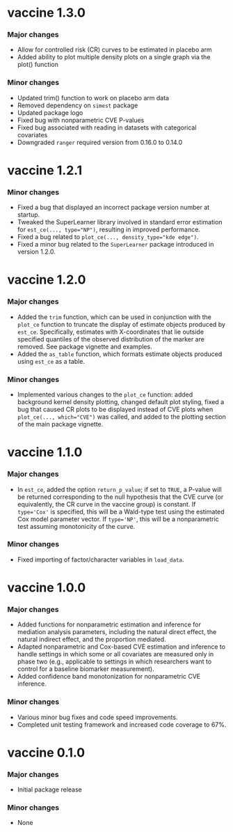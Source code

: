 # vaccine 1.3.0

### Major changes

- Allow for controlled risk (CR) curves to be estimated in placebo arm
- Added ability to plot multiple density plots on a single graph via the plot() function

### Minor changes

- Updated trim() function to work on placebo arm data
- Removed dependency on `simest` package
- Updated package logo
- Fixed bug with nonparametric CVE P-values
- Fixed bug associated with reading in datasets with categorical covariates
- Downgraded `ranger` required version from 0.16.0 to 0.14.0

# vaccine 1.2.1

### Minor changes

- Fixed a bug that displayed an incorrect package version number at startup.
- Tweaked the SuperLearner library involved in standard error estimation for `est_ce(..., type="NP")`, resulting in improved performance.
- Fixed a bug related to `plot_ce(..., density_type="kde edge")`.
- Fixed a minor bug related to the `SuperLearner` package introduced in version 1.2.0.

# vaccine 1.2.0

### Major changes

- Added the `trim` function, which can be used in conjunction with the `plot_ce` function to truncate the display of estimate objects produced by `est_ce`. Specifically, estimates with X-coordinates that lie outside specified quantiles of the observed distribution of the marker are removed. See package vignette and examples.
- Added the `as_table` function, which formats estimate objects produced using `est_ce` as a table.

### Minor changes

- Implemented various changes to the `plot_ce` function: added background kernel density plotting, changed default plot styling, fixed a bug that caused CR plots to be displayed instead of CVE plots when `plot_ce(..., which="CVE")` was called, and added to the plotting section of the main package vignette.

# vaccine 1.1.0

### Major changes

- In `est_ce`, added the option `return_p_value`; if set to `TRUE`, a P-value will be returned corresponding to the null hypothesis that the CVE curve (or equivalently, the CR curve in the vaccine group) is constant. If `type='Cox'` is specified, this will be a Wald-type test using the estimated Cox model parameter vector. If `type='NP'`, this will be a nonparametric test assuming monotonicity of the curve.

### Minor changes

- Fixed importing of factor/character variables in `load_data`.

# vaccine 1.0.0

### Major changes

- Added functions for nonparametric estimation and inference for mediation analysis parameters, including the natural direct effect, the natural indirect effect, and the proportion mediated.
- Adapted nonparametric and Cox-based CVE estimation and inference to handle settings in which some or all covariates are measured only in phase two (e.g., applicable to settings in which researchers want to control for a baseline biomarker measurement).
- Added confidence band monotonization for nonparametric CVE inference.

### Minor changes

- Various minor bug fixes and code speed improvements.
- Completed unit testing framework and increased code coverage to 67%.

# vaccine 0.1.0

### Major changes

- Initial package release

### Minor changes

- None

